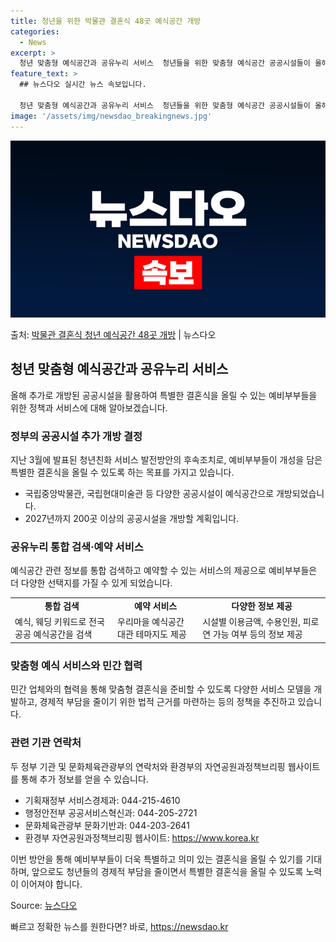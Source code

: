```yaml
---
title: 청년을 위한 박물관 결혼식 48곳 예식공간 개방
categories:
  - News
excerpt: >
  청년 맞춤형 예식공간과 공유누리 서비스  청년들을 위한 맞춤형 예식공간 공공시설들이 올해 추가로 개방됩니다.…
feature_text: >
  ## 뉴스다오 실시간 뉴스 속보입니다.

  청년 맞춤형 예식공간과 공유누리 서비스  청년들을 위한 맞춤형 예식공간 공공시설들이 올해 추가로 개방됩니다.…
image: '/assets/img/newsdao_breakingnews.jpg'
---
```


![뉴스다오 속보](/assets/img/newsdao_breakingnews.jpg)

<p>출처: <a href="https://newsdao.kr/4455" rel="dofollow">박물관 결혼식 청년 예식공간 48곳 개방</a> | 뉴스다오</p>

<h2 data-ke-size="size26">청년 맞춤형 예식공간과 공유누리 서비스</h2>
<p data-ke-size="size16">올해 추가로 개방된 공공시설을 활용하여 특별한 결혼식을 올릴 수 있는 예비부부들을 위한 정책과 서비스에 대해 알아보겠습니다.</p>

<h3>정부의 공공시설 추가 개방 결정</h3>
<p data-ke-size="size16">지난 3월에 발표된 청년친화 서비스 발전방안의 후속조치로, 예비부부들이 개성을 담은 특별한 결혼식을 올릴 수 있도록 하는 목표를 가지고 있습니다.</p>
<ul>
  <li>국립중앙박물관, 국립현대미술관 등 다양한 공공시설이 예식공간으로 개방되었습니다.</li>
  <li>2027년까지 200곳 이상의 공공시설을 개방할 계획입니다.</li>
</ul>

<h3>공유누리 통합 검색·예약 서비스</h3>
<p data-ke-size="size16">예식공간 관련 정보를 통합 검색하고 예약할 수 있는 서비스의 제공으로 예비부부들은 더 다양한 선택지를 가질 수 있게 되었습니다.</p>
<table>
  <tr>
    <td style="text-align: center; height: 17px;"><b>통합 검색</b></td>
    <td style="text-align: center; height: 17px;"><b>예약 서비스</b></td>
    <td style="text-align: center; height: 17px;"><b>다양한 정보 제공</b></td>
  </tr>
  <tr>
    <td>예식, 웨딩 키워드로 전국 공공 예식공간을 검색</td>
    <td>우리마을 예식공간 대관 테마지도 제공</td>
    <td>시설별 이용금액, 수용인원, 피로연 가능 여부 등의 정보 제공</td>
  </tr>
</table>

<h3>맞춤형 예식 서비스와 민간 협력</h3>
<p data-ke-size="size16">민간 업체와의 협력을 통해 맞춤형 결혼식을 준비할 수 있도록 다양한 서비스 모델을 개발하고, 경제적 부담을 줄이기 위한 법적 근거를 마련하는 등의 정책을 추진하고 있습니다.</p>

<h3>관련 기관 연락처</h3>
<p data-ke-size="size16">두 정부 기관 및 문화체육관광부의 연락처와 환경부의 자연공원과정책브리핑 웹사이트를 통해 추가 정보를 얻을 수 있습니다.</p>
<ul>
  <li>기획재정부 서비스경제과: 044-215-4610</li>
  <li>행정안전부 공공서비스혁신과: 044-205-2721</li>
  <li>문화체육관광부 문화기반과: 044-203-2641</li>
  <li>환경부 자연공원과정책브리핑 웹사이트: <a href="https://https://www.korea.kr">https://www.korea.kr</a></li>
</ul>

<p data-ke-size="size16">이번 방안을 통해 예비부부들이 더욱 특별하고 의미 있는 결혼식을 올릴 수 있기를 기대하며, 앞으로도 청년들의 경제적 부담을 줄이면서 특별한 결혼식을 올릴 수 있도록 노력이 이어져야 합니다.</p>

Source: <a href="https://newsdao.kr/4455">뉴스다오</a> 

빠르고 정확한 뉴스를 원한다면? 바로, <a href="https://newsdao.kr" rel="dofollow">https://newsdao.kr</a>


    
